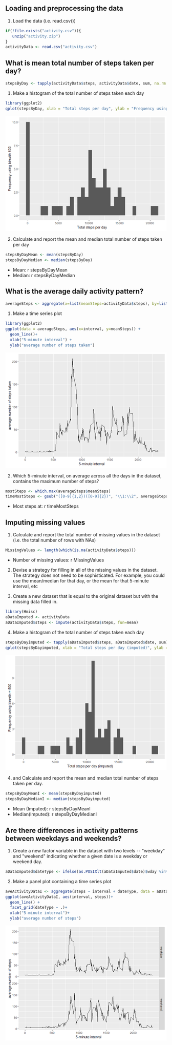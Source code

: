 

## Loading and preprocessing the data

1. Load the data (i.e. read.csv())



```r
if(!file.exists("activity.csv")){
   unzip("activity.zip")
}
activityData <- read.csv("activity.csv")
```


## What is mean total number of steps taken per day?



```r
stepsByDay <- tapply(activityData$steps, activityData$date, sum, na.rm = TRUE)
```
1. Make a histogram of the total number of steps taken each day


```r
library(ggplot2)
qplot(stepsByDay, xlab = "Total steps per day", ylab = "Frequency using binwith 600", binwidth = 600)
```

![](PA1_template_files/figure-html/unnamed-chunk-3-1.png)

2. Calculate and report the mean and median total number of steps taken per day


```r
stepsByDayMean <- mean(stepsByDay)
stepsByDayMedian <- median(stepsByDay)
```
* Mean: r stepsByDayMean
* Median: r stepsByDayMedian


## What is the average daily activity pattern?


```r
averageSteps <- aggregate(x=list(meanSteps=activityData$steps), by=list(interval=activityData$interval), FUN=mean, na.rm=TRUE)
```

1. Make a time series plot


```r
library(ggplot2)
ggplot(data = averageSteps, aes(x=interval, y=meanSteps)) +
  geom_line()+
  xlab("5-minute interval") +
  ylab("average number of steps taken")
```

![](PA1_template_files/figure-html/unnamed-chunk-6-1.png)

2. Which 5-minute interval, on average across all the days in the dataset, contains the maximum number of steps?



```r
mostSteps <- which.max(averageSteps$meanSteps)
timeMostSteps <- gsub("([0-9]{1,2})([0-9]{2})", "\\1:\\2", averageSteps[mostSteps, "interval"])
```

* Most steps at: r timeMostSteps


## Imputing missing values


1. Calculate and report the total number of missing values in the dataset (i.e. the total number of rows with NAs)



```r
MissingValues <- length(which(is.na(activityData$steps)))
```

* Number of missing values: r MissingValues


2. Devise a strategy for filling in all of the missing values in the dataset. The strategy does not need to be sophisticated. For example, you could use the mean/median for that day, or the mean for that 5-minute interval, etc

3. Create a new dataset that is equal to the original dataset but with the missing data filled in.



```r
library(Hmisc)
aDataImputed <- activityData
aDataImputed$steps <- impute(activityData$steps, fun=mean)
```


4. Make a histogram of the total number of steps taken each day



```r
stepsByDayimputed <- tapply(aDataImputed$steps, aDataImputed$date, sum)
qplot(stepsByDayimputed, xlab = "Total steps per day (imputed)", ylab = "Frequency using binwith = 500", binwidth=500)
```

![](PA1_template_files/figure-html/unnamed-chunk-10-1.png)


4. and Calculate and report the mean and median total number of steps taken per day.



```r
stepsByDayMeanI <- mean(stepsByDayimputed)
stepsByDayMedianI <- median(stepsByDayimputed)
```

* Mean (Imputed): r stepsByDayMeanI
* Median(Imputed): r stepsByDayMedianI



## Are there differences in activity patterns between weekdays and weekends?



1. Create a new factor variable in the dataset with two levels -- "weekday" and "weekend" indicating whether a given date is a weekday or weekend day.


```r
aDataImputed$dateType <- ifelse(as.POSIXlt(aDataImputed$date)$wday %in% c(0,6), "weekend", "weekday")
```

2. Make a panel plot containing a time series plot 



```r
aveActivityDataI <- aggregate(steps ~ interval + dateType, data = aDataImputed, mean)
ggplot(aveActivityDataI, aes(interval, steps))+
  geom_line() +
  facet_grid(dateType ~ .)+
  xlab("5-minute interval")+
  ylab("average number of steps")
```

![](PA1_template_files/figure-html/unnamed-chunk-13-1.png)

